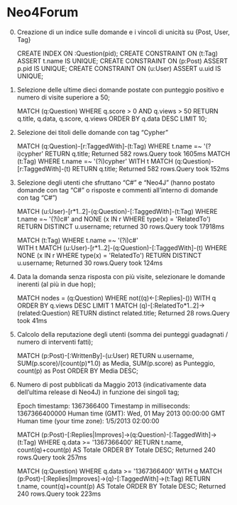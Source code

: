 Neo4Forum
=========
0) Creazione di un indice sulle domande e i vincoli di unicità su {Post, User, Tag}

    CREATE INDEX ON :Question(pid);
    CREATE CONSTRAINT ON (t:Tag) ASSERT t.name IS UNIQUE;
    CREATE CONSTRAINT ON (p:Post) ASSERT p.pid IS UNIQUE;
    CREATE CONSTRAINT ON (u:User) ASSERT u.uid IS UNIQUE;

1) Selezione delle ultime dieci domande postate con punteggio positivo e numero di visite superiore a 50;

    MATCH (q:Question)
    WHERE q.score > 0 AND q.views > 50
    RETURN q.title, q.data, q.score, q.views
    ORDER BY q.data DESC
    LIMIT 10;

2) Selezione dei titoli delle domande con tag “Cypher”

    MATCH (q:Question)-[r:TaggedWith]-(t:Tag)
    WHERE t.name =~ '(?i)cypher'
    RETURN q.title;
    Returned 582 rows.Query took 1605ms
    MATCH (t:Tag)
    WHERE t.name =~ '(?i)cypher'
    WITH t
    MATCH (q:Question)-[r:TaggedWith]-(t)
    RETURN q.title;
    Returned 582 rows.Query took 152ms
    
3) Selezione degli utenti che sfruttano “C#” e “Neo4J” (hanno postato domande con tag “C#” o risposte e commenti all’interno di domande con tag “C#”)

    MATCH (u:User)-[r*1..2]-(q:Question)-[:TaggedWith]-(t:Tag)
    WHERE t.name =~ '(?i)c#' and NONE (x IN r WHERE type(x) = 'RelatedTo')
    RETURN DISTINCT u.username;
    returned 30 rows.Query took 17918ms
    
    MATCH (t:Tag)
    WHERE t.name =~ '(?i)c#'    
    WITH t
	MATCH (u:User)-[r*1..2]-(q:Question)-[:TaggedWith]-(t)
    WHERE NONE (x IN r WHERE type(x) = 'RelatedTo')
    RETURN DISTINCT u.username;
    Returned 30 rows.Query took 124ms
    
4) Data la domanda senza risposta con più visite, selezionare le domande inerenti (al più in due hop);

    MATCH nodes = (q:Question)
    WHERE not((q)<-[:Replies]-())
	WITH q
    ORDER BY q.views DESC
    LIMIT 1
    MATCH (q)-[:RelatedTo*1..2]->(related:Question)
    RETURN distinct related.title;
    Returned 28 rows.Query took 41ms

5) Calcolo della reputazione degli utenti (somma dei punteggi guadagnati / numero di interventi fatti);

    MATCH (p:Post)-[:WrittenBy]-(u:User)
    RETURN u.username, SUM(p.score)/(count(p)*1.0) as Media, SUM(p.score) as Punteggio, count(p) as Post
    ORDER BY Media DESC;
    
6) Numero di post pubblicati da Maggio 2013 (indicativamente data dell’ultima release di Neo4J) in funzione dei singoli tag;

    Epoch timestamp: 1367366400
    Timestamp in milliseconds: 1367366400000
    Human time (GMT): Wed, 01 May 2013 00:00:00 GMT
    Human time (your time zone): 1/5/2013 02:00:00

    MATCH (p:Post)-[:Replies|Improves]->(q:Question)-[:TaggedWith]->(t:Tag)
    WHERE q.data >= '1367366400'
    RETURN t.name, count(q)+count(p) AS Totale
    ORDER BY Totale DESC;
    Returned 240 rows.Query took 257ms
    
    MATCH (q:Question)
    WHERE q.data >= '1367366400'
    WITH q
    MATCH (p:Post)-[:Replies|Improves]->(q)-[:TaggedWith]->(t:Tag)
    RETURN t.name, count(q)+count(p) AS Totale
    ORDER BY Totale DESC;
    Returned 240 rows.Query took 223ms
